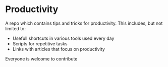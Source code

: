 # Productivity
A repo which contains tips and tricks for productivity. This includes, but not limited to:
  * Usefull shortcuts in various tools used every day
  * Scripts for repetitive tasks
  * Links with articles that focus on productivity

Everyone is welcome to contribute
